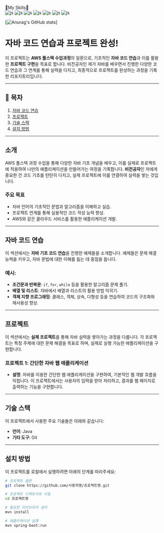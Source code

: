 🚀My Skills🚀<br>
![js](https://img.shields.io/badge/JavaScript-F7DF1E?style=for-the-badge&logo=JavaScript&logoColor=white)
![js](https://img.shields.io/badge/HTML-239120?style=for-the-badge&logo=html5&logoColor=white)
![js](https://img.shields.io/badge/CSS-239120?&style=for-the-badge&logo=css3&logoColor=white)
![js](https://img.shields.io/badge/JSS-F7DF1E?style=for-the-badge&logo=JSS&logoColor=white)
![js](https://img.shields.io/badge/Java-ED8B00?style=for-the-badge&logo=openjdk&logoColor=white)
![js](https://img.shields.io/badge/MySQL-00000F?style=for-the-badge&logo=mysql&logoColor=white)
![js](https://img.shields.io/badge/Oracle-F80000?style=for-the-badge&logo=oracle&logoColor=black)

[![Anurag's GitHub stats](https://github-readme-stats.vercel.app/api?username=lch)]




# 자바 코드 연습과 프로젝트 완성!

이 프로젝트는 **AWS 풀스택 수업과정**의 일환으로, 기초적인 **자바 코드 연습**과 이를 활용한 **프로젝트 구현**을 목표로 합니다. 비전공자인 제가 자바를 배우면서 진행한 다양한 코드 연습과 그 연계를 통해 실력을 다지고, 최종적으로 프로젝트를 완성하는 과정을 기록한 리포지토리입니다.

---

## 📌 목차

1. [자바 코드 연습](#자바-코드-연습)
2. [프로젝트](#프로젝트)
3. [기술 스택](#기술-스택)
4. [설치 방법](#설치-방법)


---

## 소개

AWS 풀스택 과정 수업을 통해 다양한 자바 기초 개념을 배우고, 이를 실제로 프로젝트에 적용하여 나만의 애플리케이션을 만들어가는 여정을 기록합니다. **비전공자**인 저에게 중요한 건 코드 기초를 탄탄히 다지고, 실제 프로젝트에 이를 연결하여 실력을 쌓는 것입니다.

### 주요 목표
- 자바 언어의 기초적인 문법과 알고리즘을 이해하고 실습.
- 프로젝트 연계를 통해 실용적인 코드 작성 능력 향상.
- AWS와 같은 클라우드 서비스를 활용한 애플리케이션 개발.

---

## 자바 코드 연습

이 섹션에서는 **자바 기초 코드 연습**을 진행한 예제들을 소개합니다. 예제들은 문제 해결 능력을 키우고, 자바 문법에 대한 이해를 돕는 데 중점을 둡니다.

### 예시:
- **조건문과 반복문**: `if`, `for`, `while` 등을 활용한 알고리즘 문제 풀기.
- **배열 및 리스트**: 자바에서 배열과 리스트의 활용 방법 익히기.
- **객체 지향 프로그래밍**: 클래스, 객체, 상속, 다형성 등을 연습하여 코드의 구조화와 재사용성 향상.

---

## 프로젝트

이 섹션에서는 **실제 프로젝트**를 통해 자바 실력을 쌓아가는 과정을 다룹니다. 각 프로젝트는 특정 주제에 대한 문제 해결을 목표로 하며, 실제로 실행 가능한 애플리케이션을 구현합니다.

### 프로젝트 1: **간단한 자바 웹 애플리케이션**
- **설명**: 자바를 이용한 간단한 웹 애플리케이션을 구현하여, 기본적인 웹 개발 흐름을 익힙니다. 이 프로젝트에서는 사용자의 입력을 받아 처리하고, 결과를 웹 페이지로 출력하는 기능을 구현합니다.

---

## 기술 스택

이 프로젝트에서 사용한 주요 기술들은 아래와 같습니다:

- **언어**: Java
- **기타 도구**: Git

---

## 설치 방법

이 프로젝트를 로컬에서 실행하려면 아래의 단계를 따라주세요:

```bash
# 프로젝트 클론
git clone https://github.com/사용자명/프로젝트명.git

# 프로젝트 디렉토리로 이동
cd 프로젝트명

# 필요한 라이브러리 설치
mvn install

# 애플리케이션 실행
mvn spring-boot:run

